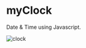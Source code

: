 # myClock
 Date & Time using Javascript.

![clock](https://user-images.githubusercontent.com/53706557/100892306-3287a080-34e0-11eb-83be-d35fd68cd017.JPG)
